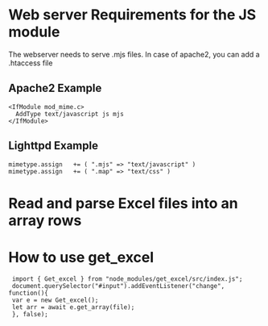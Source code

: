 # Web server Requirements for the JS module
The webserver needs to serve .mjs files. In case of apache2, you can add a .htaccess file 
## Apache2 Example 
```console
<IfModule mod_mime.c>
  AddType text/javascript js mjs
</IfModule>

```

## Lighttpd Example 
```console
mimetype.assign   += ( ".mjs" => "text/javascript" )
mimetype.assign   += ( ".map" => "text/css" )
```

# Read and parse Excel files into an array rows 

# How to use get_excel
   ```console
    import { Get_excel } from "node_modules/get_excel/src/index.js";
    document.querySelector("#input").addEventListener("change", function(){
    var e = new Get_excel();
    let arr = await e.get_array(file);
    }, false);
   ```
